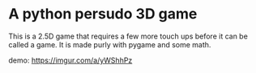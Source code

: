 # A python persudo 3D game
This is a 2.5D game that requires a few more touch ups before it can be called a game.
It is made purly with pygame and some math.

demo: https://imgur.com/a/yWShhPz
